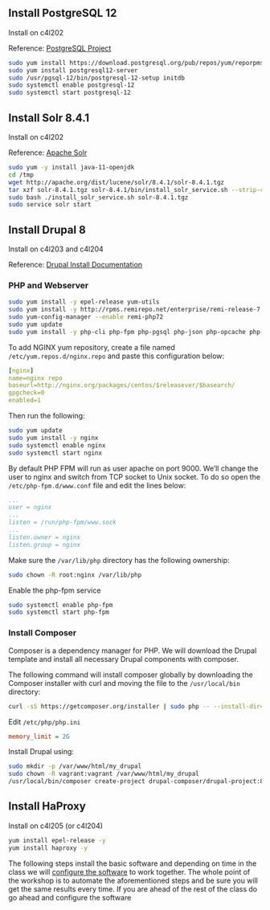 ## Install PostgreSQL 12 

Install on c4l202

Reference: [PostgreSQL Project](https://www.postgresql.org/download/linux/redhat/)

```bash
sudo yum install https://download.postgresql.org/pub/repos/yum/reporpms/EL-7-x86_64/pgdg-redhat-repo-latest.noarch.rpm
sudo yum install postgresql12-server
sudo /usr/pgsql-12/bin/postgresql-12-setup initdb
sudo systemctl enable postgresql-12
sudo systemctl start postgresql-12
```

## Install Solr 8.4.1

Install on c4l202

Reference: [Apache Solr](https://lucene.apache.org/solr/guide/8_4/installing-solr.html)

```bash
sudo yum -y install java-11-openjdk
cd /tmp
wget http://apache.org/dist/lucene/solr/8.4.1/solr-8.4.1.tgz
tar xzf solr-8.4.1.tgz solr-8.4.1/bin/install_solr_service.sh --strip-components=2
sudo bash ./install_solr_service.sh solr-8.4.1.tgz
sudo service solr start
```

## Install Drupal 8

Install on c4l203 and c4l204

Reference: [Drupal Install Documentation](https://www.drupal.org/docs/8/install)

### PHP and Webserver

```bash
sudo yum install -y epel-release yum-utils
sudo yum install -y http://rpms.remirepo.net/enterprise/remi-release-7.rpm
sudo yum-config-manager --enable remi-php72
sudo yum update
sudo yum install -y php-cli php-fpm php-pgsql php-json php-opcache php-mbstring php-xml php-gd php-curl php-zip git unzip
```

To add NGINX yum repository, create a file named `/etc/yum.repos.d/nginx.repo` and paste this configuration below:

```yaml
[nginx]
name=nginx repo
baseurl=http://nginx.org/packages/centos/$releasever/$basearch/
gpgcheck=0
enabled=1
```

Then run the following:

```bash
sudo yum update
sudo yum install -y nginx
sudo systemctl enable nginx
sudo systemctl start nginx
```

By default PHP FPM will run as user apache on port 9000. We’ll change the user to nginx and switch from TCP socket to Unix socket. To do so open the `/etc/php-fpm.d/www.conf` file and edit the lines below:

```yaml
...
user = nginx
...
listen = /run/php-fpm/www.sock
...
listen.owner = nginx
listen.group = nginx
```

Make sure the `/var/lib/php` directory has the following ownership:

```bash
sudo chown -R root:nginx /var/lib/php
```

Enable the php-fpm service

```bash
sudo systemctl enable php-fpm
sudo systemctl start php-fpm
```

### Install Composer

Composer is a dependency manager for PHP. We will download the Drupal template and install all necessary Drupal components with composer.

The following command will install composer globally by downloading the Composer installer with curl and moving the file to the `/usr/local/bin` directory:

```bash
curl -sS https://getcomposer.org/installer | sudo php -- --install-dir=/usr/local/bin --filename=composer
```

Edit `/etc/php/php.ini`

```ini
memory_limit = 2G
```

Install Drupal using:

```bash
sudo mkdir -p /var/www/html/my_drupal
sudo chown -R vagrant:vagrant /var/www/html/my_drupal
/usr/local/bin/composer create-project drupal-composer/drupal-project:8.x-dev /var/www/my_drupal --no-interaction
```

## Install HaProxy

Install on c4l205 (or c4l204)

```bash
yum install epel-release -y
yum install haproxy -y
```

The following steps install the basic software and depending on time in the class we will [configure the software](manual_centos_configure.md) to work together. The whole point of the workshop is to automate the aforementioned steps and be sure you will get the same results every time. If you are ahead of the rest of the class do go ahead and configure the software

